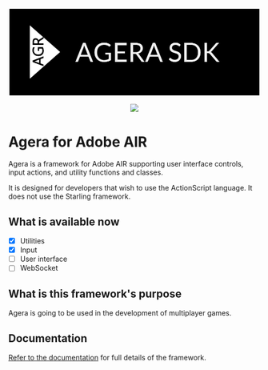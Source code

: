 <p align="center">
  <img src="https://github.com/agera-sdk/agera/blob/master/assets/logo-72-ppi.png?raw=true" width="500">
</p>

<p align="center">
  <a href="https://agera-air.github.io/api-reference/">
    <img src="https://img.shields.io/badge/ActionScript%20API%20documentation-gray">
  </a>
</p>

# Agera for Adobe AIR

Agera is a framework for Adobe AIR supporting user interface controls, input actions, and utility functions and classes.

It is designed for developers that wish to use the ActionScript language. It does not use the Starling framework.

## What is available now

* [x] Utilities
* [x] Input
* [ ] User interface
* [ ] WebSocket

## What is this framework's purpose

Agera is going to be used in the development of multiplayer games.

## Documentation

[Refer to the documentation](docs/README.md) for full details of the framework.